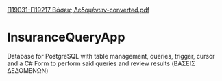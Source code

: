 [Π19031-Π19217 Βάσεις Δεδομένων-converted.pdf](https://github.com/PatroklosGeorgiadis/InsuranceQueryApp/files/11139545/19031-.19217.-converted.pdf)
# InsuranceQueryApp
Database for PostgreSQL with table management, queries, trigger, cursor and a C# Form to perform said queries and review results (ΒΑΣΕΙΣ ΔΕΔΟΜΕΝΩΝ)
